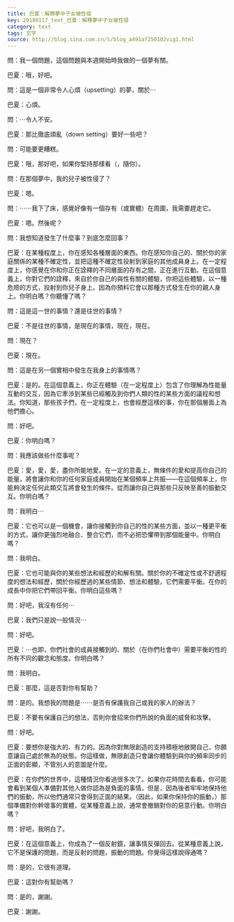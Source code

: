 ```yaml
---
title: 巴夏：解釋夢中子女被性侵
key: 20180117_text_巴夏：解釋夢中子女被性侵
category: text
tags: 文字
source: http://blog.sina.com.cn/s/blog_a491af250102vig1.html
---
```


問：我一個問題，這個問題與本週開始時我做的一個夢有關。

巴夏：哦，好吧。

問：這是一個非常令人心煩（upsetting）的夢，關於⋯

巴夏：心煩。

問：⋯令人不安。

巴夏：那比徹底煩亂（down setting）要好一些吧？

問：可能要更糟糕。

巴夏：哦，那好吧，如果你堅持那樣看（，隨你）。

問：在那個夢中，我的兒子被性侵了？

巴夏：嗯。

問：⋯⋯我下了床，感覺好像有一個存有（或實體）在周圍，我需要趕走它。

巴夏：嗯。然後呢？

問：我想知道發生了什麼事？到底怎麼回事？

巴夏：在某種程度上，你在感知各種層面的東西。你在感知你自己的、關於你的家庭關係的某種不確定性，並把這種不確定性投射到家庭的其他成員身上。在一定程度上，你感覺在你和你正在詮釋的不同層面的存有之間，正在進行互動。在這個意義上，你對它們的詮釋，來自於你自己的與性有關的體驗，你把這些體驗，以一種危險的方式，投射到你兒子身上。因為你預料它會以那種方式發生在你的親人身上。你明白嗎？你聽懂了嗎？

問：這是這一世的事情？還是往世的事情？

巴夏：不是往世的事情，是現在的事情，現在，現在。

問：現在？

巴夏：現在。

問：這是在另一個實相中發生在我身上的事情嗎？

巴夏：是的。在這個意義上，你正在體驗（在一定程度上）包含了你理解為性能量互動的交互，因為它牽涉到某些已經觸及到你們人類的性的某些方面的議程和想法。你知道，那些孩子們，在一定程度上，也會經歷這樣的事，你在那個層面上為他們擔心。

問：好吧。

巴夏：你明白嗎？

問：我應該做些什麼事呢？

巴夏：愛，愛，愛，盡你所能地愛。在一定的意義上，無條件的愛和提高你自己的能量，將會讓你和你的任何家庭成員開始在某個頻率上共振——在這個頻率上，你能夠決定任何此類交互將會發生的條件。從而讓你自己與那些只反映至善的振動交互。你明白嗎？

問：我明白⋯

巴夏：它也可以是一個機會，讓你接觸到你自己的性的某些方面，並以一種更平衡的方式，讓你更強烈地融合、整合它們，而不必把恐懼帶到那個能量中。你明白嗎？

問：我明白。

巴夏：它也可能與你的某些想法和經歷的和解有關。關於你的不確定性或不舒適程度的想法和經歷，關於你經歷過的某些情節、想法和體驗，它們需要平衡。在你的成長中你把它們帶回平衡。你明白這些嗎？

問：好吧，我沒有任何⋯

巴夏：我們只是說一般情況⋯

問：好吧。

巴夏：⋯也即，你們社會的成員接觸到的、關於（在你們社會中）需要平衡的性的所有不同的觀念和態度。你明白嗎？

問：我明白。

巴夏：那麼，這是否對你有幫助？

問：是的。我想我的問題是⋯⋯是否有保護我自己或我的家人的辦法？

巴夏：不要有保護自己的想法，否則你會招來你們所說的負面的威脅和攻擊。

問：好吧。

巴夏：要想你是強大的、有力的。因為你對無限創造的支持積極地敞開自己，你願意讓自己處於無為的狀態。你這樣做，無限創造只會讓你體驗到與你的頻率同步的正面的彰顯，不管別人的意圖是什麼。

巴夏：在你們的世界中，這種情況你看過很多次了。如果你花時間去看看，你可能會看到某個人準備對其他人做你認為是負面的事情，但是，因為後者牢牢地保持他們的振動，所以他們通常只會得到正面的結果。（因此，如果你保持你的振動，）那個準備對你幹壞事的實體，從某種意義上說，通常會撤銷對你的惡意行動。你明白嗎？

問：好吧，我明白了。

巴夏：在這個意義上，你成為了一個反射鏡，讓事情反彈回去。從某種意義上說，它不是保護的問題，而是反射的問題，振動的問題。你覺得這樣說得通嗎？

問：是的，它很有道理。

巴夏：這對你有幫助嗎？

問：是的，謝謝。

巴夏：謝謝。
